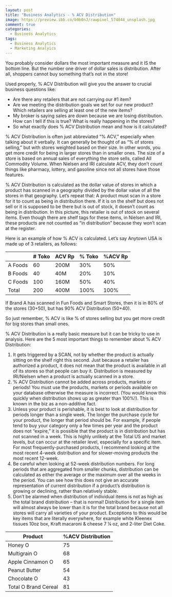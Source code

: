 ```yaml
---
layout: post
title: "Business Analytics - % ACV Distribution"
image: https://preview.ibb.co/b9b0nJ/rawpixel_574844_unsplash.jpg
comment: true
categories:
  - Business Analytics
tags:
  - Business Analytics
  - Marketing Analyics
---
```


You probably consider dollars the most important measure and it IS the bottom line.  But the number one driver of dollar sales is distribution.  After all, shoppers cannot buy something that’s not in the store!

Used properly, % ACV Distribution will give you the answer to crucial business questions like:

- Are there any retailers that are not carrying our #1 item?
- Are we meeting the distribution goals we set for our new product?  Which retailers are selling at least one of the new items?
- My broker is saying sales are down because we are losing distribution.  How can I tell if this is true?  What is really happening in the stores?
- So what exactly does % ACV Distribution mean and how is it calculated?

% ACV Distribution is often just abbreviated “% ACV,” especially when talking about it verbally.  It can generally be thought of as “% of stores selling,” but with stores weighted based on their size.  In other words,  you get more credit for being in larger stores than in smaller ones.  The size of a store is based on annual sales of everything the store sells, called All Commodity Volume.  When Nielsen and IRI calculate ACV, they don’t count things like pharmacy, lottery, and gasoline since not all stores have those features.

% ACV Distribution is calculated as the dollar value of stores in which a product has scanned in a geography divided by the dollar value of all the stores in that geography.  Let’s repeat that:  A product must scan in a store for it to count as being in distribution there. If it is on the shelf but does not sell or it is supposed to be there but is out of stock, it doesn’t count as being in distribution. In this picture, this retailer is out of stock on several items.  Even though there are shelf tags for these items, in Nielsen and IRI, these products are not counted as “in distribution” because they won’t scan at the register.

Here is an example of how % ACV is calculated.  Let’s say Anytown USA is made up of 3 retailers, as follows:

||# Toko|ACV Rp|% Toko|%ACV Rp|
|---|---|---|---|---|
|A Foods|60|200M|30%|50%|
|B Foods|40|40M|20%|10%|
|C Foods|100|160M|50%|40%|
|Total|200|400M|100%|100%|

If Brand A has scanned in Fun Foods and Smart Stores, then it is in 80% of the stores (30+50), but has 90% ACV Distribution (50+40).

So just remember, % ACV is like % of stores selling but you get more credit for big stores than small ones.

% ACV Distribution is a really basic measure but it can be tricky to use in analysis.  Here are the 5 most important things to remember about % ACV Distribution:

1. It gets triggered by a SCAN, not by whether the product is actually sitting on the shelf right this second.   Just because a retailer has authorized a product, it does not mean that the product is available in all of its stores so that people can buy it.  Distribution is measured by IRI/Nielsen when a product is actually scanned in a store.
2. % ACV Distribution cannot be added across products, markets or periods!  You must use the products, markets or periods available on your database otherwise the measure is incorrect.  (You would know this quickly when distribution shows up as greater than 100%!).  This is known in the biz as a non-additive fact.
3. Unless your product is perishable, it is best to look at distribution for periods longer than a single week.  The longer the purchase cycle for your product, the longer that period should be.  For example, if people tend to buy your category only a few times per year and the product does not “expire,” it is possible that the product is in distribution but has not scanned in a week.  This is highly unlikely at the Total US  and market levels, but can occur at the retailer level, especially for a specific item.  For most frequently-purchased products, I recommend looking at the most recent 4-week distribution and for slower-moving products the most recent 12-week.
4. Be careful when looking at 52-week distribution numbers.  For long periods that are aggregated from smaller chunks, distribution can be calculated as either the average or the maximum over all the weeks in the period.  You can see how this does not give an accurate representation of current distribution if a product’s distribution is growing or declining, rather than relatively stable.
5. Don’t be alarmed when distribution of individual items is not as high as the total brand distribution – that is normal!  Distribution for a single item will almost always be lower than it is for the total brand because not all stores will carry all varieties of your product. Exceptions to this would be key items that are literally everywhere, for example white Kleenex tissues 10oz box, Kraft macaroni & cheese 7 ¼ oz, and 2-liter Diet Coke.

|Product|%ACV Distribution|
|---|---|
|Honey O|75|
|Multigrain O|68|
|Apple Cinnamon O|65|
|Peanut Butter|54|
|Chocolate O|43|
|Total O Brand Cereal|81|